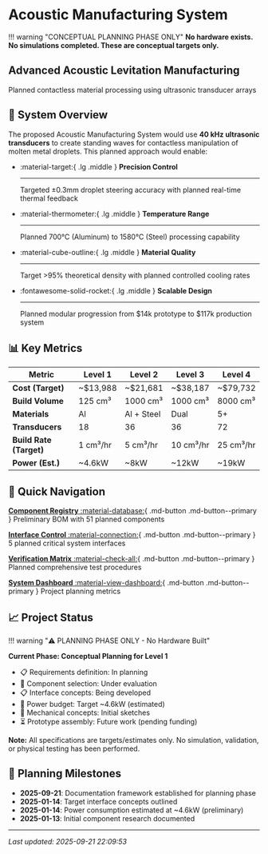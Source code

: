 # Acoustic Manufacturing System

!!! warning "CONCEPTUAL PLANNING PHASE ONLY"
    **No hardware exists. No simulations completed. These are conceptual targets only.**

<div class="hero-section">
<h2>Advanced Acoustic Levitation Manufacturing</h2>
<p>Planned contactless material processing using ultrasonic transducer arrays</p>
</div>

## 🎯 System Overview

The proposed Acoustic Manufacturing System would use **40 kHz ultrasonic transducers** to create standing waves for contactless manipulation of molten metal droplets. This planned approach would enable:

<div class="grid cards" markdown>

-   :material-target:{ .lg .middle } **Precision Control**

    ---

    Targeted ±0.3mm droplet steering accuracy with planned real-time thermal feedback

-   :material-thermometer:{ .lg .middle } **Temperature Range**

    ---

    Planned 700°C (Aluminum) to 1580°C (Steel) processing capability

-   :material-cube-outline:{ .lg .middle } **Material Quality**

    ---

    Target >95% theoretical density with planned controlled cooling rates

-   :fontawesome-solid-rocket:{ .lg .middle } **Scalable Design**

    ---

    Planned modular progression from $14k prototype to $117k production system

</div>

## 📊 Key Metrics

| Metric | Level 1 | Level 2 | Level 3 | Level 4 |
|--------|---------|---------|---------|---------|
| **Cost (Target)** | ~$13,988 | ~$21,681 | ~$38,187 | ~$79,732 |
| **Build Volume** | 125 cm³ | 1000 cm³ | 1000 cm³ | 8000 cm³ |
| **Materials** | Al | Al + Steel | Dual | 5+ |
| **Transducers** | 18 | 36 | 36 | 72 |
| **Build Rate (Target)** | 1 cm³/hr | 5 cm³/hr | 10 cm³/hr | 25 cm³/hr |
| **Power (Est.)** | ~4.6kW | ~8kW | ~12kW | ~19kW |

## 🚀 Quick Navigation

<div class="tx-hero__content">
<div class="feature-cards">

[**Component Registry** :material-database:](components/index.md){ .md-button .md-button--primary }
Preliminary BOM with 51 planned components

[**Interface Control** :material-connection:](icds/index.md){ .md-button .md-button--primary }
5 planned critical system interfaces

[**Verification Matrix** :material-check-all:](verification/matrix.md){ .md-button .md-button--primary }
Planned comprehensive test procedures

[**System Dashboard** :material-view-dashboard:](dashboard.md){ .md-button .md-button--primary }
Project planning metrics

</div>
</div>

## 📈 Project Status

!!! warning "⚠️ PLANNING PHASE ONLY - No Hardware Built"

**Current Phase: Conceptual Planning for Level 1**
- 📋 Requirements definition: In planning
- 📝 Component selection: Under evaluation  
- 📋 Interface concepts: Being developed
- 🎯 Power budget: Target ~4.6kW (estimated)
- 📝 Mechanical concepts: Initial sketches
- ⏳ Prototype assembly: Future work (pending funding)

**Note:** All specifications are targets/estimates only. No simulation, validation, or physical testing has been performed.

## 🔗 Planning Milestones

- **2025-09-21**: Documentation framework established for planning phase
- **2025-01-14**: Target interface concepts outlined  
- **2025-01-14**: Power consumption estimated at ~4.6kW (preliminary)
- **2025-01-13**: Initial component research documented

---

*Last updated: 2025-09-21 22:09:53*
